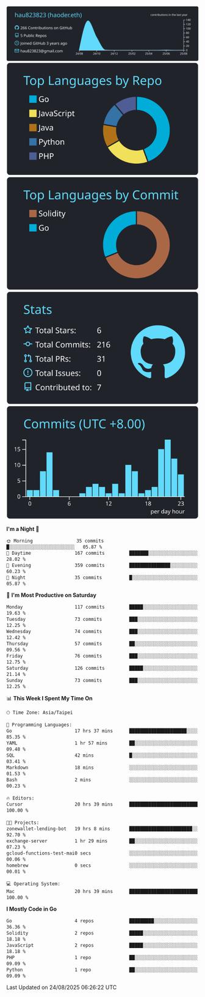 [![](https://raw.githubusercontent.com/hau823823/hau823823/master/profile-summary-card-output/react/0-profile-details.svg)](https://github.com/vn7n24fzkq/github-profile-summary-cards)
[![](https://raw.githubusercontent.com/hau823823/hau823823/master/profile-summary-card-output/react/1-repos-per-language.svg)](https://github.com/vn7n24fzkq/github-profile-summary-cards) [![](https://raw.githubusercontent.com/hau823823/hau823823/master/profile-summary-card-output/react/2-most-commit-language.svg)](https://github.com/vn7n24fzkq/github-profile-summary-cards)
[![](https://raw.githubusercontent.com/hau823823/hau823823/master/profile-summary-card-output/react/3-stats.svg)](https://github.com/vn7n24fzkq/github-profile-summary-cards) [![](https://raw.githubusercontent.com/hau823823/hau823823/master/profile-summary-card-output/react/4-productive-time.svg)](https://github.com/vn7n24fzkq/github-profile-summary-cards)

<!--START_SECTION:waka-->
**I'm a Night 🦉** 

```text
🌞 Morning                35 commits          █░░░░░░░░░░░░░░░░░░░░░░░░   05.87 % 
🌆 Daytime                167 commits         ███████░░░░░░░░░░░░░░░░░░   28.02 % 
🌃 Evening                359 commits         ███████████████░░░░░░░░░░   60.23 % 
🌙 Night                  35 commits          █░░░░░░░░░░░░░░░░░░░░░░░░   05.87 % 
```
📅 **I'm Most Productive on Saturday** 

```text
Monday                   117 commits         █████░░░░░░░░░░░░░░░░░░░░   19.63 % 
Tuesday                  73 commits          ███░░░░░░░░░░░░░░░░░░░░░░   12.25 % 
Wednesday                74 commits          ███░░░░░░░░░░░░░░░░░░░░░░   12.42 % 
Thursday                 57 commits          ██░░░░░░░░░░░░░░░░░░░░░░░   09.56 % 
Friday                   76 commits          ███░░░░░░░░░░░░░░░░░░░░░░   12.75 % 
Saturday                 126 commits         █████░░░░░░░░░░░░░░░░░░░░   21.14 % 
Sunday                   73 commits          ███░░░░░░░░░░░░░░░░░░░░░░   12.25 % 
```


📊 **This Week I Spent My Time On** 

```text
🕑︎ Time Zone: Asia/Taipei

💬 Programming Languages: 
Go                       17 hrs 37 mins      █████████████████████░░░░   85.35 % 
YAML                     1 hr 57 mins        ██░░░░░░░░░░░░░░░░░░░░░░░   09.48 % 
SQL                      42 mins             █░░░░░░░░░░░░░░░░░░░░░░░░   03.41 % 
Markdown                 18 mins             ░░░░░░░░░░░░░░░░░░░░░░░░░   01.53 % 
Bash                     2 mins              ░░░░░░░░░░░░░░░░░░░░░░░░░   00.23 % 

🔥 Editors: 
Cursor                   20 hrs 39 mins      █████████████████████████   100.00 % 

🐱‍💻 Projects: 
zonewallet-lending-bot   19 hrs 8 mins       ███████████████████████░░   92.70 % 
exchange-server          1 hr 29 mins        ██░░░░░░░░░░░░░░░░░░░░░░░   07.23 % 
gcloud-functions-test-mai0 secs              ░░░░░░░░░░░░░░░░░░░░░░░░░   00.06 % 
homebrew                 0 secs              ░░░░░░░░░░░░░░░░░░░░░░░░░   00.01 % 

💻 Operating System: 
Mac                      20 hrs 39 mins      █████████████████████████   100.00 % 
```

**I Mostly Code in Go** 

```text
Go                       4 repos             █████████░░░░░░░░░░░░░░░░   36.36 % 
Solidity                 2 repos             █████░░░░░░░░░░░░░░░░░░░░   18.18 % 
JavaScript               2 repos             █████░░░░░░░░░░░░░░░░░░░░   18.18 % 
PHP                      1 repo              ██░░░░░░░░░░░░░░░░░░░░░░░   09.09 % 
Python                   1 repo              ██░░░░░░░░░░░░░░░░░░░░░░░   09.09 % 
```




 Last Updated on 24/08/2025 06:26:22 UTC
<!--END_SECTION:waka-->
